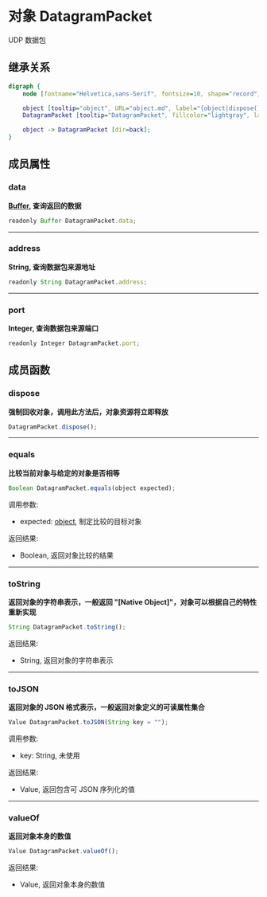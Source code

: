# 对象 DatagramPacket
UDP 数据包

## 继承关系
```dot
digraph {
    node [fontname="Helvetica,sans-Serif", fontsize=10, shape="record", style="filled", fillcolor="white"];

    object [tooltip="object", URL="object.md", label="{object|dispose()\lequals()\ltoString()\ltoJSON()\lvalueOf()\l}"];
    DatagramPacket [tooltip="DatagramPacket", fillcolor="lightgray", label="{DatagramPacket|data\laddress\lport\l}"];

    object -> DatagramPacket [dir=back];
}
```

## 成员属性
        
### data
**[Buffer](Buffer.md), 查询返回的数据**

```JavaScript
readonly Buffer DatagramPacket.data;
```

--------------------------
### address
**String, 查询数据包来源地址**

```JavaScript
readonly String DatagramPacket.address;
```

--------------------------
### port
**Integer, 查询数据包来源端口**

```JavaScript
readonly Integer DatagramPacket.port;
```

## 成员函数
        
### dispose
**强制回收对象，调用此方法后，对象资源将立即释放**

```JavaScript
DatagramPacket.dispose();
```

--------------------------
### equals
**比较当前对象与给定的对象是否相等**

```JavaScript
Boolean DatagramPacket.equals(object expected);
```

调用参数:
* expected: [object](object.md), 制定比较的目标对象

返回结果:
* Boolean, 返回对象比较的结果

--------------------------
### toString
**返回对象的字符串表示，一般返回 "[Native Object]"，对象可以根据自己的特性重新实现**

```JavaScript
String DatagramPacket.toString();
```

返回结果:
* String, 返回对象的字符串表示

--------------------------
### toJSON
**返回对象的 JSON 格式表示，一般返回对象定义的可读属性集合**

```JavaScript
Value DatagramPacket.toJSON(String key = "");
```

调用参数:
* key: String, 未使用

返回结果:
* Value, 返回包含可 JSON 序列化的值

--------------------------
### valueOf
**返回对象本身的数值**

```JavaScript
Value DatagramPacket.valueOf();
```

返回结果:
* Value, 返回对象本身的数值

